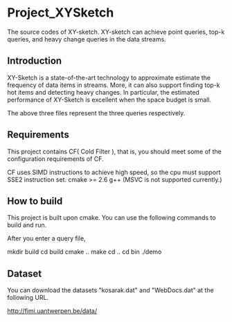 # Project_XYSketch
The source codes of XY-sketch. XY-sketch can achieve point queries, top-k queries, and heavy change queries in the data streams.

## Introduction
XY-Sketch is a state-of-the-art technology to approximate estimate the frequency of data items in streams. More, it can also support finding top-k hot items and detecting heavy changes. In particular, the estimated performance of XY-Sketch is excellent when the space budget is small.

The above three files represent the three queries respectively. 

## Requirements
This project contains CF( Cold Filter ), that is, you should meet some of the configuration requirements of CF.

CF uses SIMD instructions to achieve high speed, so the cpu must support SSE2 instruction set. cmake >= 2.6 g++ (MSVC is not supported currently.)

## How to build
This project is built upon cmake. You can use the following commands to build and run.

After you enter a query file,

mkdir build cd build cmake .. make cd .. cd bin ./demo

## Dataset
You can download the datasets "kosarak.dat" and "WebDocs.dat" at the following URL.

http://fimi.uantwerpen.be/data/

